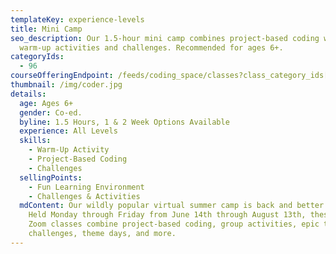 ```yaml
---
templateKey: experience-levels
title: Mini Camp
seo_description: Our 1.5-hour mini camp combines project-based coding with
  warm-up activities and challenges. Recommended for ages 6+.
categoryIds:
  - 96
courseOfferingEndpoint: /feeds/coding_space/classes?class_category_ids[]=96
thumbnail: /img/coder.jpg
details:
  age: Ages 6+
  gender: Co-ed.
  byline: 1.5 Hours, 1 & 2 Week Options Available
  experience: All Levels
  skills:
    - Warm-Up Activity
    - Project-Based Coding
    - Challenges
  sellingPoints:
    - Fun Learning Environment
    - Challenges & Activities
  mdContent: Our wildly popular virtual summer camp is back and better than ever!
    Held Monday through Friday from June 14th through August 13th, these live
    Zoom classes combine project-based coding, group activities, epic team
    challenges, theme days, and more.
---
```

